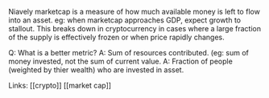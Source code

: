 
Niavely marketcap is a measure of how much available money is left to flow into an asset.
eg: when marketcap approaches GDP, expect growth to stallout.
This breaks down in cryptocurrency in cases where a large fraction of the supply is effectively frozen or when price rapidly changes.

Q: What is a better metric?
   A: Sum of resources contributed. (eg: sum of money invested, not the sum of current value.
   A: Fraction of people (weighted by thier wealth) who are invested in asset.

Links:
[[crypto]]
[[market cap]]


